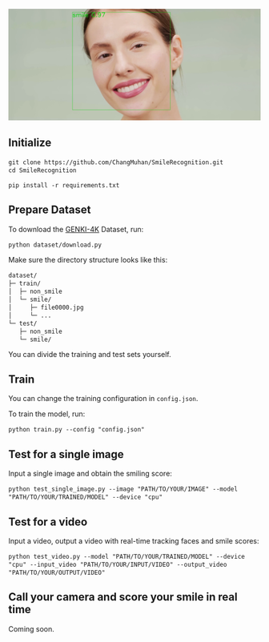 ![](./examples/cover.png "Smile Recognition")
## Initialize

```
git clone https://github.com/ChangMuhan/SmileRecognition.git
cd SmileRecognition
```

```
pip install -r requirements.txt
```

## Prepare Dataset

To download the [GENKI-4K](https://www.kaggle.com/datasets/talhasar/genki4k) Dataset, run:
```
python dataset/download.py
```

Make sure the directory structure looks like this:
```
dataset/
├─ train/
│  ├─ non_smile
│  └─ smile/
│     ├─ file0000.jpg
│     └─ ...
└─ test/
   ├─ non_smile
   └─ smile/
```
You can divide the training and test sets yourself.

## Train

You can change the training configuration in ```config.json```.

To train the model, run:
```
python train.py --config "config.json"
```

## Test for a single image

Input a single image and obtain the smiling score:
```
python test_single_image.py --image "PATH/TO/YOUR/IMAGE" --model "PATH/TO/YOUR/TRAINED/MODEL" --device "cpu"
```

## Test for a video

Input a video, output a video with real-time tracking faces and smile scores:
```
python test_video.py --model "PATH/TO/YOUR/TRAINED/MODEL" --device "cpu" --input_video "PATH/TO/YOUR/INPUT/VIDEO" --output_video "PATH/TO/YOUR/OUTPUT/VIDEO"
```

## Call your camera and score your smile in real time

Coming soon.
